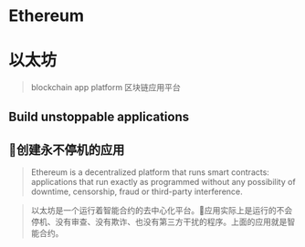 # Ethereum
# 以太坊

> blockchain app platform
> 区块链应用平台


## Build unstoppable applications
## 创建永不停机的应用

> Ethereum is a decentralized platform that runs smart contracts: applications that run exactly as programmed without any possibility of downtime, censorship, fraud or third-party interference.

> 以太坊是一个运行着智能合约的去中心化平台。应用实际上是运行的不会停机、没有审查、没有欺诈、也没有第三方干扰的程序。上面的应用就是智能合约。